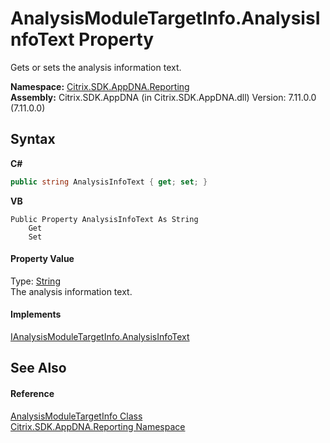 # AnalysisModuleTargetInfo.AnalysisInfoText Property 
 

Gets or sets the analysis information text.

**Namespace:**&nbsp;<a href="5a349796-1e47-290a-6953-6ce2117c7cbc">Citrix.SDK.AppDNA.Reporting</a><br />**Assembly:**&nbsp;Citrix.SDK.AppDNA (in Citrix.SDK.AppDNA.dll) Version: 7.11.0.0 (7.11.0.0)

## Syntax

**C#**
```csharp
public string AnalysisInfoText { get; set; }
```

**VB**
```vbnet
Public Property AnalysisInfoText As String
	Get
	Set
```


#### Property Value
Type: <a href="http://msdn2.microsoft.com/en-us/library/s1wwdcbf" target="_blank">String</a><br />The analysis information text.

#### Implements
<a href="b6e0c905-0107-6e9b-3fda-4fe7f1b0c3df">IAnalysisModuleTargetInfo.AnalysisInfoText</a><br />

## See Also


#### Reference
<a href="48f49a19-bda1-508d-64a4-e111e21d43fb">AnalysisModuleTargetInfo Class</a><br /><a href="5a349796-1e47-290a-6953-6ce2117c7cbc">Citrix.SDK.AppDNA.Reporting Namespace</a><br />